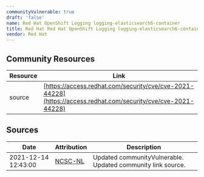 ```yaml
---
communityVulnerable: true
draft: 'false'
name: Red Hat OpenShift Logging logging-elasticsearch6-container
title: Red Hat Red Hat OpenShift Logging logging-elasticsearch6-container
vendor: Red Hat
---
```



## Community Resources
| Resource | Link |
| --- | --- |
| source | [https://access.redhat.com/security/cve/cve-2021-44228](https://access.redhat.com/security/cve/cve-2021-44228) |


## Sources
| Date | Attribution | Description |
| --- | --- | --- |
| 2021-12-14 12:43:00 | [NCSC-NL](https://github.com/NCSC-NL/log4shell/blob/main/software/README.md) | Updated communityVulnerable. Updated community link source.  |
